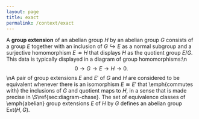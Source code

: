 ```yaml
---
layout: page
title: exact
permalink: /context/exact
---
```

A **group extension** of an abelian group $H$ by an abelian group $G$ consists of a group $E$ together with an inclusion of $G \hookrightarrow E$ as a normal subgroup and a surjective homomorphism $E \twoheadrightarrow H$ that displays $H$ as the quotient group $E/G$. This data is typically displayed in a diagram of group homomorphisms:\n$$ 0 \to G \to E \to H \to 0.$$\nA pair of group extensions $E$ and $E'$ of $G$ and $H$ are considered to be equivalent whenever there is an isomorphism $E \cong E'$ that \emph{commutes with} the inclusions of $G$ and quotient maps to $H$, in a sense that is made precise in \S\ref{sec:diagram-chase}. The set of equivalence classes of \emph{abelian} group extensions $E$ of $H$ by $G$ defines an abelian group $\mathrm{Ext}(H,G)$.
